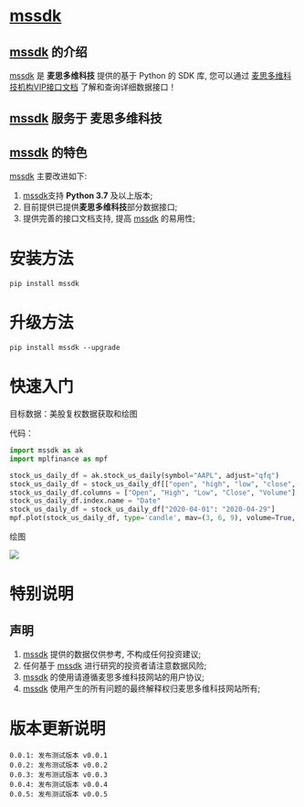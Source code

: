 # [mssdk](https://pypi.org/project/mssdk/)

## [mssdk](https://pypi.org/project/mssdk/) 的介绍

[mssdk](https://pypi.org/project/mssdk/) 是 **麦思多维科技** 提供的基于 Python 的 SDK 库, 您可以通过 [麦思多维科技机构VIP接口文档](https://mssdk.readthedocs.io/en/latest/) 了解和查询详细数据接口！

## [mssdk](https://pypi.org/project/mssdk/) 服务于 **麦思多维科技**

## [mssdk](https://pypi.org/project/mssdk/) 的特色

[mssdk](https://pypi.org/project/mssdk/) 主要改进如下:

1. [mssdk](https://pypi.org/project/mssdk/)支持 **Python 3.7** 及以上版本;
2. 目前提供已提供**麦思多维科技**部分数据接口;
3. 提供完善的接口文档支持, 提高 [mssdk](https://pypi.org/project/mssdk/) 的易用性;

# 安装方法

```
pip install mssdk
```

# 升级方法

```
pip install mssdk --upgrade
```

# 快速入门

目标数据：美股复权数据获取和绘图

代码：

```python
import mssdk as ak
import mplfinance as mpf

stock_us_daily_df = ak.stock_us_daily(symbol="AAPL", adjust="qfq")
stock_us_daily_df = stock_us_daily_df[["open", "high", "low", "close", "volume"]]
stock_us_daily_df.columns = ["Open", "High", "Low", "Close", "Volume"]
stock_us_daily_df.index.name = "Date"
stock_us_daily_df = stock_us_daily_df["2020-04-01": "2020-04-29"]
mpf.plot(stock_us_daily_df, type='candle', mav=(3, 6, 9), volume=True, show_nontrading=False)
```

绘图

![](https://jfds-1252952517.cos.ap-chengdu.myqcloud.com/akshare/readme/home/AAPL_candle.png)

# 特别说明

## 声明

1. [mssdk](https://pypi.org/project/mssdk) 提供的数据仅供参考, 不构成任何投资建议;
2. 任何基于 [mssdk](https://pypi.org/project/mssdk) 进行研究的投资者请注意数据风险;
3. [mssdk](https://pypi.org/project/mssdk) 的使用请遵循麦思多维科技网站的用户协议;
4. [mssdk](https://pypi.org/project/mssdk) 使用产生的所有问题的最终解释权归麦思多维科技网站所有;

# 版本更新说明

```
0.0.1: 发布测试版本 v0.0.1
0.0.2: 发布测试版本 v0.0.2
0.0.3: 发布测试版本 v0.0.3
0.0.4: 发布测试版本 v0.0.4
0.0.5: 发布测试版本 v0.0.5
```
